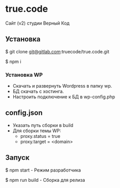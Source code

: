 # true.code

Сайт (v2) студии Верный Код

## Установка

$ git clone git@gitlab.com:truecode/true.code.git

$ npm i

### Установка WP

- Скачать и развернуть Wordpress в папку wp.
- БД скачать с хостинга.
- Настроить подключение к БД в wp-config.php

## config.json

- Указать путь сборки в build
- Для сборки темы WP:
	- proxy.status = true
	- proxy.target = \<domain\>

## Запуск

$ npm start - Режим разработчика

$ npm run build - Сборка для релиза